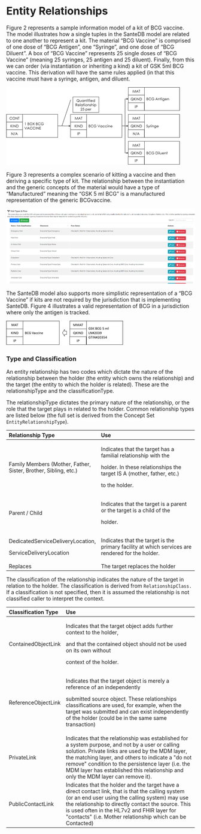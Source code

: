 # Entity Relationships

Figure 2 represents a sample information model of a kit of BCG vaccine. The model illustrates how a single tuples in the SanteDB model are related to one another to represent a kit. The material “BCG Vaccine” is comprised of one dose of “BCG Antigen”, one “Syringe”, and one dose of “BCG Diluent”. A box of “BCG Vaccine” represents 25 single doses of “BCG Vaccine” \(meaning 25 syringes, 25 antigen and 25 diluent\). Finally, from this we can order \(via instantiation or inheriting a kind\) a kit of GSK 5ml BCG vaccine. This derivation will have the same rules applied \(in that this vaccine must have a syringe, antigen, and diluent.

![Figure 2 - Kitting of BCG](../../../../../.gitbook/assets/image%20%2859%29.png)

Figure 3 represents a complex scenario of kitting a vaccine and then deriving a specific type of kit. The relationship between the instantiation and the generic concepts of the material would have a type of “Manufactured” meaning the “GSK 5 ml BCG” is a manufactured representation of the generic BCGvaccine.

![Figure 3 - Instantiating BCG Vaccine kit to Manufactured Materials ](../../../../../.gitbook/assets/image%20%281%29.png)

The SanteDB model also supports more simplistic representation of a “BCG Vaccine” if kits are not required by the jurisdiction that is implementing SanteDB. Figure 4 illustrates a valid representation of BCG in a jurisdiction where only the antigen is tracked.

![Figure 4 - Representing an instance of a KIND of Entity](../../../../../.gitbook/assets/image%20%2853%29.png)

### Type and Classification

An entity relationship has two codes which dictate the nature of the relationship between the holder \(the entity which owns the relationship\) and the target \(the entity to which the holder is related\). These are the relationshipType and the classificationType.

The relationshipType dictates the primary nature of the relationship, or the role that the target plays in related to the holder. Common relationship types are listed below \(the full set is derived from the Concept Set `EntityRelationshipType`\).

<table>
  <thead>
    <tr>
      <th style="text-align:left">Relationship Type</th>
      <th style="text-align:left">Use</th>
    </tr>
  </thead>
  <tbody>
    <tr>
      <td style="text-align:left">Family Members (Mother, Father,
        <br />Sister, Brother, Sibling, etc.)</td>
      <td style="text-align:left">
        <p>Indicates that the target has a familial relationship with the</p>
        <p>holder. In these relationships the target IS A (mother, father, etc.)</p>
        <p>to the holder.</p>
      </td>
    </tr>
    <tr>
      <td style="text-align:left">Parent / Child</td>
      <td style="text-align:left">
        <p>Indicates that the target is a parent or the target is a child of the</p>
        <p>holder.</p>
      </td>
    </tr>
    <tr>
      <td style="text-align:left">
        <p>DedicatedServiceDeliveryLocation,</p>
        <p>ServiceDeliveryLocation</p>
      </td>
      <td style="text-align:left">Indicates that the target is the primary facility at which services are
        rendered for the holder.</td>
    </tr>
    <tr>
      <td style="text-align:left">Replaces</td>
      <td style="text-align:left">The target replaces the holder</td>
    </tr>
  </tbody>
</table>

The classification of the relationship indicates the nature of the target in relation to the holder. The classification is derived from `RelationshipClass.` If a classification is not specified, then it is assumed the relationship  is not classified caller to interpret the context.

<table>
  <thead>
    <tr>
      <th style="text-align:left">Classification Type</th>
      <th style="text-align:left">Use</th>
    </tr>
  </thead>
  <tbody>
    <tr>
      <td style="text-align:left">ContainedObjectLink</td>
      <td style="text-align:left">
        <p>Indicates that the target object adds further context to the holder,</p>
        <p>and that the contained object should not be used on its own without</p>
        <p>context of the holder.</p>
      </td>
    </tr>
    <tr>
      <td style="text-align:left">ReferenceObjectLink</td>
      <td style="text-align:left">
        <p>Indicates that the target object is merely a reference of an independently</p>
        <p>submitted source object. These relationships classifications are used,
          for example, when the target was submitted and can exist independently
          of the holder (could be in the same same transaction)</p>
      </td>
    </tr>
    <tr>
      <td style="text-align:left">PrivateLink</td>
      <td style="text-align:left">Indicates that the relationship was established for a system purpose,
        and not by a user or calling solution. Private links are used by the MDM
        layer, the matching layer, and others to indicate a &quot;do not remove&quot;
        condition to the persistence layer (i.e. the MDM layer has established
        this relationship and only the MDM layer can remove it).</td>
    </tr>
    <tr>
      <td style="text-align:left">PublicContactLink</td>
      <td style="text-align:left">Indicates that the holder and the target have a direct contact link, that
        is that the calling system (or an end user using the calling system) may
        use the relationship to directly contact the source. This is used often
        in the HL7v2 and FHIR layer for &quot;contacts&quot; (i.e. Mother relationship
        which can be Contacted)</td>
    </tr>
  </tbody>
</table>



